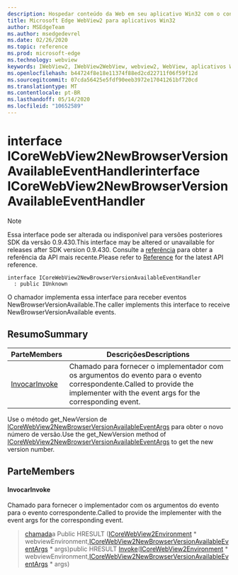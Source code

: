 ```yaml
---
description: Hospedar conteúdo da Web em seu aplicativo Win32 com o controle WebView2 do Microsoft Edge
title: Microsoft Edge WebView2 para aplicativos Win32
author: MSEdgeTeam
ms.author: msedgedevrel
ms.date: 02/26/2020
ms.topic: reference
ms.prod: microsoft-edge
ms.technology: webview
keywords: IWebView2, IWebView2WebView, webview2, WebView, aplicativos Win32, Win32, Edge, ICoreWebView2, ICoreWebView2Host, controle do navegador, HTML Edge
ms.openlocfilehash: b44724f8e18e11374f88ed2cd22711f06f59f12d
ms.sourcegitcommit: 07cda56425e5fdf90eeb3972e17041261bf720cd
ms.translationtype: MT
ms.contentlocale: pt-BR
ms.lasthandoff: 05/14/2020
ms.locfileid: "10652589"
---
```

# <span data-ttu-id="558a7-104">interface ICoreWebView2NewBrowserVersionAvailableEventHandler</span><span class="sxs-lookup"><span data-stu-id="558a7-104">interface ICoreWebView2NewBrowserVersionAvailableEventHandler</span></span> 

> [!NOTE]
> <span data-ttu-id="558a7-105">Essa interface pode ser alterada ou indisponível para versões posteriores SDK da versão 0.9.430.</span><span class="sxs-lookup"><span data-stu-id="558a7-105">This interface may be altered or unavailable for releases after SDK version 0.9.430.</span></span> <span data-ttu-id="558a7-106">Consulte a [referência](../../../webview2-api-reference.md) para obter a referência da API mais recente.</span><span class="sxs-lookup"><span data-stu-id="558a7-106">Please refer to [Reference](../../../webview2-api-reference.md) for the latest API reference.</span></span>

```
interface ICoreWebView2NewBrowserVersionAvailableEventHandler
  : public IUnknown
```

<span data-ttu-id="558a7-107">O chamador implementa essa interface para receber eventos NewBrowserVersionAvailable.</span><span class="sxs-lookup"><span data-stu-id="558a7-107">The caller implements this interface to receive NewBrowserVersionAvailable events.</span></span>

## <span data-ttu-id="558a7-108">Resumo</span><span class="sxs-lookup"><span data-stu-id="558a7-108">Summary</span></span>

 <span data-ttu-id="558a7-109">Parte</span><span class="sxs-lookup"><span data-stu-id="558a7-109">Members</span></span>                        | <span data-ttu-id="558a7-110">Descrições</span><span class="sxs-lookup"><span data-stu-id="558a7-110">Descriptions</span></span>
--------------------------------|---------------------------------------------
[<span data-ttu-id="558a7-111">Invocar</span><span class="sxs-lookup"><span data-stu-id="558a7-111">Invoke</span></span>](#invoke) | <span data-ttu-id="558a7-112">Chamado para fornecer o implementador com os argumentos do evento para o evento correspondente.</span><span class="sxs-lookup"><span data-stu-id="558a7-112">Called to provide the implementer with the event args for the corresponding event.</span></span>

<span data-ttu-id="558a7-113">Use o método get_NewVersion de [ICoreWebView2NewBrowserVersionAvailableEventArgs](ICoreWebView2NewBrowserVersionAvailableEventArgs.md) para obter o novo número de versão.</span><span class="sxs-lookup"><span data-stu-id="558a7-113">Use the get_NewVersion method of [ICoreWebView2NewBrowserVersionAvailableEventArgs](ICoreWebView2NewBrowserVersionAvailableEventArgs.md) to get the new version number.</span></span>

## <span data-ttu-id="558a7-114">Parte</span><span class="sxs-lookup"><span data-stu-id="558a7-114">Members</span></span>

#### <span data-ttu-id="558a7-115">Invocar</span><span class="sxs-lookup"><span data-stu-id="558a7-115">Invoke</span></span> 

<span data-ttu-id="558a7-116">Chamado para fornecer o implementador com os argumentos do evento para o evento correspondente.</span><span class="sxs-lookup"><span data-stu-id="558a7-116">Called to provide the implementer with the event args for the corresponding event.</span></span>

> <span data-ttu-id="558a7-117">[chamada](#invoke)a Public HRESULT ([ICoreWebView2Environment](ICoreWebView2Environment.md) \* webviewEnvironment,[ICoreWebView2NewBrowserVersionAvailableEventArgs](ICoreWebView2NewBrowserVersionAvailableEventArgs.md) \* args)</span><span class="sxs-lookup"><span data-stu-id="558a7-117">public HRESULT [Invoke](#invoke)([ICoreWebView2Environment](ICoreWebView2Environment.md) \* webviewEnvironment,[ICoreWebView2NewBrowserVersionAvailableEventArgs](ICoreWebView2NewBrowserVersionAvailableEventArgs.md) \* args)</span></span>

